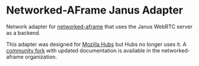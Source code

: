 # Networked-AFrame Janus Adapter

Network adapter for [networked-aframe](https://github.com/haydenjameslee/networked-aframe) that uses the Janus WebRTC server as a backend.

This adapter was designed for [Mozilla Hubs](https://github.com/mozilla/hubs) but Hubs no longer uses it. A [community fork](https://github.com/networked-aframe/naf-janus-adapter) with updated documentation is available in the networked-aframe organization.
